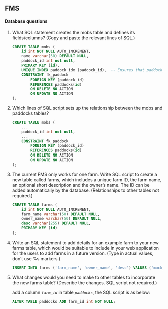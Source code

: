 ## FMS





#### Database questions
1. What SQL statement creates the mobs table and defines its fields/columns? (Copy
and paste the relevant lines of SQL.)

    ```SQL
    CREATE TABLE mobs (
        id int NOT NULL AUTO_INCREMENT,
        name varchar(50) DEFAULT NULL,
        paddock_id int not null,
        PRIMARY KEY (id),
        UNIQUE INDEX paddock_idx (paddock_id),	-- Ensures that paddock_id is unique
        CONSTRAINT fk_paddock
            FOREIGN KEY (paddock_id)
            REFERENCES paddocks(id)
            ON DELETE NO ACTION
            ON UPDATE NO ACTION
    );
    ```

2. Which lines of SQL script sets up the relationship between the mobs and paddocks
tables?

    ```SQL
    CREATE TABLE mobs (
        ...
        paddock_id int not null,
        ...
        CONSTRAINT fk_paddock
            FOREIGN KEY (paddock_id)
            REFERENCES paddocks(id)
            ON DELETE NO ACTION
            ON UPDATE NO ACTION
    );
    ```

3. The current FMS only works for one farm. Write SQL script to create a new table
called farms, which includes a unique farm ID, the farm name, an optional short
description and the owner’s name. The ID can be added automatically by the
database. (Relationships to other tables not required.)

    ```SQL
    CREATE TABLE farms (
        id int NOT NULL AUTO_INCREMENT,
        farm_name varchar(50) DEFAULT NULL,
        owner_name varchar(50) DEFAULT NULL,
        desc varchar(255) DEFAULT NULL,
        PRIMARY KEY (id)
    );
    ```

4. Write an SQL statement to add details for an example farm to your new farms table, which would be suitable to include in your web application for the users to add farms in a future version. (Type in actual values, don’t use %s markers.)

    ```SQL
    INSERT INTO farms ('farm_name', 'owner_name', 'desc') VALUES ('mock_farm_name', 'mock_owner_name', 'mock_desc');
    ```

5. What changes would you need to make to other tables to incorporate the new farms
table? (Describe the changes. SQL script not required.)

    add a column *`farm_id`* in table *`paddocks`*, the SQL script is as below:

    ```SQL
    ALTER TABLE paddocks ADD farm_id int NOT NULL;
    ```